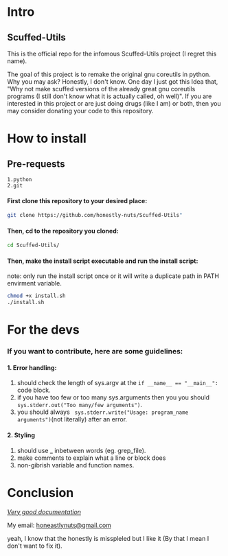 # Intro

## Scuffed-Utils

This is the official repo for the infomous Scuffed-Utils project (I regret this name). 

The goal of this project is to remake the original gnu coreutils in python.  Why you 
may ask? Honestly, I don't know. One day I just got this Idea that, "Why not make scuffed
versions of the already great gnu coreutils programs (I still don't know what it is actually
called, oh well)". If you are interested in this project or are just doing drugs (like I am)
or both, then you may consider donating your code to this repository.

# How to install
## Pre-requests
```
1.python
2.git
```
#### First clone this repository to your desired place:
```bash
git clone https://github.com/honestly-nuts/Scuffed-Utils"
```
#### Then, cd to the repository you cloned:
```bash
cd Scuffed-Utils/
```
#### Then, make the install script executable and run the install script:
note: only run the install script once or it will write a duplicate path in PATH envirment variable.

```bash
chmod +x install.sh
./install.sh
```
# For the devs
### If you want to contribute, here are some guidelines:

#### 1. Error handling:
  1. should check the length of sys.argv at the ``` if __name__ == "__main__": ``` code block.
  2. if you have too few or too many sys.arguments then you you should ```sys.stderr.out("Too many/few arguments")```.
  3. you should always ``` sys.stderr.write("Usage: program_name arguments")```(not literally) after an error.
#### 2. Styling
  1. should use _ inbetween words (eg. grep_file).
  2. make comments to explain what a line or block does
  3. non-gibrish variable and function names.

# Conclusion

[*Very good documentation*](https://www.youtube.com/watch?v=dQw4w9WgXcQ&ab)

My email: honeastlynuts@gmail.com 

yeah, I know that the honestly is misspleled but I like it (By that I mean I don't want to fix it).
